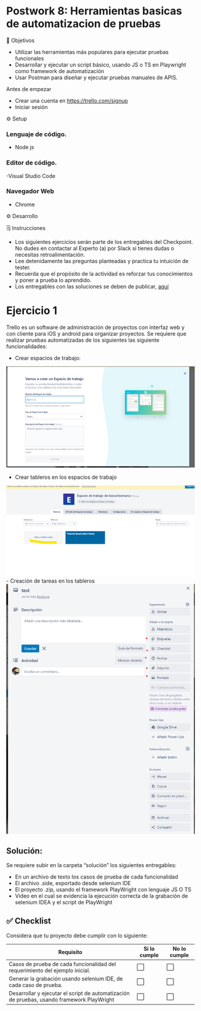 # Postwork 8: Herramientas basicas de automatizacion de pruebas

🎯 Objetivos

- Utilizar  las herramientas más populares para ejecutar pruebas funcionales
- Desarrollar y ejecutar un script básico, usando JS o TS en Playwright como framework de automatización
- Usar Postman para diseñar y ejecutar pruebas manuales de APIS.

Antes de empezar

- Crear una cuenta en https://trello.com/signup
- Iniciar sesión

⚙️ Setup
### Lenguaje de código.
- Node js
### Editor de código.
-Visual Studio Code 
### Navegador Web
- Chrome

⚙ Desarrollo



🗒️ Instrucciones

- Los siguientes ejercicios serán parte de los entregables del Checkpoint. No dudes en contactar al Experto (a) por Slack si tienes dudas o necesitas retroalimentación.
- Lee detenidamente las preguntas planteadas y practica tu intuición de tester.
- Recuerda que el propósito de la actividad es reforzar tus conocimientos y poner a prueba lo aprendido.
- Los entregables con las soluciones se deben de publicar, [aquí](./Solucion)


# Ejercicio 1


Trello es un software de administración de proyectos con interfaz web y con cliente para iOS y android para organizar proyectos.​
Se requiere que realizar pruebas automatizadas de los siguientes las siguiente funcionalidades:


- Crear espacios de trabajo:

<img src="https://github.com/beduExpert/SW-Testing-Fundamentals-2021/blob/main/Sesion-08/Postwork/assets/ejercicio_1.png">

- Crear tableros en los espacios de trabajo

<img src="https://github.com/beduExpert/SW-Testing-Fundamentals-2021/blob/main/Sesion-08/Postwork/assets/ejercicio_2.png">
- Creación de tareas en los tableros
<img src="https://github.com/beduExpert/SW-Testing-Fundamentals-2021/blob/main/Sesion-08/Postwork/assets/ejercicio_3.png">

## Solución:
Se requiere subir en la carpeta “solución” los siguientes entregables:

- En un archivo de texto los casos de prueba de cada funcionalidad
- El archivo .side, exportado desde selenium IDE
- El proyecto .zip, usando el framework PlayWright con lenguaje JS O TS
- Video en el cual se evidencia la ejecución correcta de la grabación de selenium IDEA y el script de PlayWright 



## ✅ Checklist

Considera que tu proyecto debe cumplir con lo siguiente:

| Requisito | Sí lo cumple | No lo cumple |
| --- | --- | --- |
|Casos de prueba de cada funcionalidad del requerimiento del ejemplo inicial.| ⬜  | ⬜  |
|Generar la grabación usando selenium IDE, de cada caso de prueba.| ⬜  | ⬜  |
|Desarrollar y ejecutar el script de automatización de pruebas, usando framework PlayWright |  ⬜ | ⬜  |


